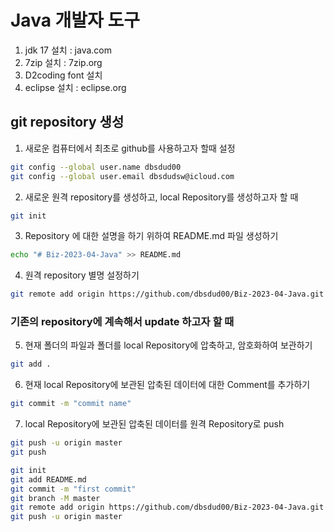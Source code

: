 # Java 개발자 도구
1. jdk 17 설치 : java.com
2. 7zip 설치 : 7zip.org
3. D2coding font 설치
4. eclipse 설치 : eclipse.org

## git repository 생성
1. 새로운 컴퓨터에서 최초로 github를 사용하고자 할때 설정
```bash
git config --global user.name dbsdud00
git config --global user.email dbsdudsw@icloud.com
```   
2. 새로운 원격 repository를 생성하고, local Repository를 생성하고자 할 때
```bash
git init
```   
3. Repository 에 대한 설명을 하기 위하여 README.md 파일 생성하기
```bash
echo "# Biz-2023-04-Java" >> README.md
```    
4. 원격 repository 별명 설정하기 
```bash
git remote add origin https://github.com/dbsdud00/Biz-2023-04-Java.git
```      
### 기존의 repository에 계속해서 update 하고자 할 때
5. 현재 폴더의 파일과 폴더를 local Repository에 압축하고, 암호화하여 보관하기 
```bash
git add .
```   
6. 현재 local Repository에 보관된 압축된 데이터에 대한 Comment를 추가하기 
```bash
git commit -m "commit name"
```   
7. local Repository에 보관된 압축된 데이터를 원격 Repository로 push 
```bash
git push -u origin master
git push
```   


```bash
git init
git add README.md
git commit -m "first commit"
git branch -M master
git remote add origin https://github.com/dbsdud00/Biz-2023-04-Java.git
git push -u origin master
```
